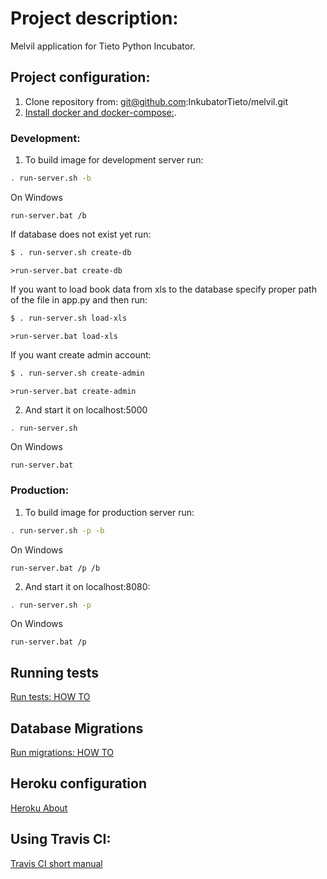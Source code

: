 # Project description:  

Melvil application for Tieto Python Incubator.  

## Project configuration:  

1. Clone repository from: git@github.com:InkubatorTieto/melvil.git  
2. [Install docker and docker-compose:](https://docs.docker.com/install/).  

### Development:  

1. To build image for development server run:  

```bash
. run-server.sh -b
```
On Windows  

```CMD
run-server.bat /b
```

If database does not exist yet run:

```bash
$ . run-server.sh create-db
``` 

```CMD
>run-server.bat create-db
```

If you want to load book data from xls to the database
specify proper path of the file in app.py and then run:

```bash
$ . run-server.sh load-xls
```

```CMD
>run-server.bat load-xls
```

If you want create admin account:

```bash
$ . run-server.sh create-admin
```

```CMD
>run-server.bat create-admin
```

2. And start it on localhost:5000  

```bash
. run-server.sh
```
On Windows  

```CMD
run-server.bat
```
### Production:  

1. To build image for production server run:  

```bash
. run-server.sh -p -b 
```
On Windows  

```CMD
run-server.bat /p /b 
```

2. And start it on localhost:8080:  

```bash
. run-server.sh -p
```
On Windows  

```CMD
run-server.bat /p 
```

## Running tests  


[Run tests: HOW TO](tests/README.md)

## Database Migrations
[Run migrations: HOW TO](migrations/README.md)

## Heroku configuration  

[Heroku About](docs/Heroku/Heroku.md)

## Using Travis CI:  

[Travis CI short manual](docs/Travis_CI/Travis_ci.md)

